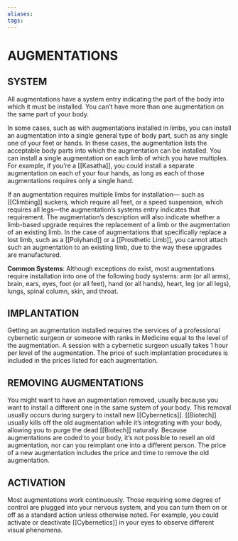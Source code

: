 ```yaml
---
aliases: 
tags: 
---
```

# AUGMENTATIONS

## SYSTEM

All augmentations have a system entry indicating the part of the body into which it must be installed. You can’t have more than one augmentation on the same part of your body.  
  
In some cases, such as with augmentations installed in limbs, you can install an augmentation into a single general type of body part, such as any single one of your feet or hands. In these cases, the augmentation lists the acceptable body parts into which the augmentation can be installed. You can install a single augmentation on each limb of which you have multiples. For example, if you’re a [[Kasatha]], you could install a separate augmentation on each of your four hands, as long as each of those augmentations requires only a single hand.  
  
If an augmentation requires multiple limbs for installation— such as [[Climbing]] suckers, which require all feet, or a speed suspension, which requires all legs—the augmentation’s systems entry indicates that requirement. The augmentation’s description will also indicate whether a limb-based upgrade requires the replacement of a limb or the augmentation of an existing limb. In the case of augmentations that specifically replace a lost limb, such as a [[Polyhand]] or a [[Prosthetic Limb]], you cannot attach such an augmentation to an existing limb, due to the way these upgrades are manufactured.  
  
**Common Systems**: Although exceptions do exist, most augmentations require installation into one of the following body systems: arm (or all arms), brain, ears, eyes, foot (or all feet), hand (or all hands), heart, leg (or all legs), lungs, spinal column, skin, and throat.  

## IMPLANTATION

Getting an augmentation installed requires the services of a professional cybernetic surgeon or someone with ranks in Medicine equal to the level of the augmentation. A session with a cybernetic surgeon usually takes 1 hour per level of the augmentation. The price of such implantation procedures is included in the prices listed for each augmentation.  

## REMOVING AUGMENTATIONS

You might want to have an augmentation removed, usually because you want to install a different one in the same system of your body. This removal usually occurs during surgery to install new [[Cybernetics]]. [[Biotech]] usually kills off the old augmentation while it’s integrating with your body, allowing you to purge the dead [[Biotech]] naturally. Because augmentations are coded to your body, it’s not possible to resell an old augmentation, nor can you reimplant one into a different person. The price of a new augmentation includes the price and time to remove the old augmentation.  

## ACTIVATION

Most augmentations work continuously. Those requiring some degree of control are plugged into your nervous system, and you can turn them on or off as a standard action unless otherwise noted. For example, you could activate or deactivate [[Cybernetics]] in your eyes to observe different visual phenomena.

